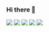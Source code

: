### Hi there 👋

<!--
**duki/duki** is a ✨ _special_ ✨ repository because its `README.md` (this file) appears on your GitHub profile.

Here are some ideas to get you started:

- 🔭 I’m currently working on ...
- 🌱 I’m currently learning ...
- 👯 I’m looking to collaborate on ...
- 🤔 I’m looking for help with ...
- 💬 Ask me about ...
- 📫 How to reach me: ...
- 😄 Pronouns: ...
- ⚡ Fun fact: ...
-->
![](https://media.giphy.com/media/zOvBKUUEERdNm/giphy.gif) ![](https://media.giphy.com/media/Zp05nQgivOlDq/giphy.gif)  ![](https://media.giphy.com/media/TOWeGr70V2R1K/giphy.gif) ![](https://media.giphy.com/media/LcfBYS8BKhCvK/giphy.gif) ![](https://media.giphy.com/media/cg5FwpvDmhIcM/giphy.gif)
